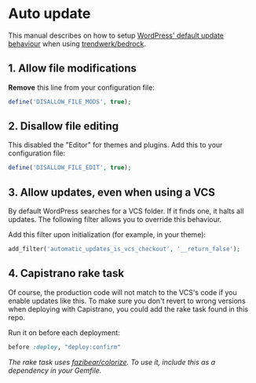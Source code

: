 # Auto update
This manual describes on how to setup [WordPress' default update behaviour](https://codex.wordpress.org/Configuring_Automatic_Background_Updates) when using [trendwerk/bedrock](https://github.com/trendwerk/bedrock).

## 1. Allow file modifications
**Remove** this line from your configuration file:

```php
define('DISALLOW_FILE_MODS', true);
```

## 2. Disallow file editing
This disabled the "Editor" for themes and plugins. Add this to your configuration file:

```php
define('DISALLOW_FILE_EDIT', true);
```

## 3. Allow updates, even when using a VCS
By default WordPress searches for a VCS folder. If it finds one, it halts all updates. The following filter allows you to override this behaviour.

Add this filter upon initialization (for example, in your theme):

```php
add_filter('automatic_updates_is_vcs_checkout', '__return_false');
```

## 4. Capistrano rake task
Of course, the production code will not match to the VCS's code if you enable updates like this. To make sure you don't revert to wrong versions when deploying with Capistrano, you could add the rake task found in this repo.

Run it on before each deployment:

```ruby
before :deploy, "deploy:confirm"
```

_The rake task uses [fazibear/colorize](https://github.com/fazibear/colorize). To use it, include this as a dependency in your Gemfile._

